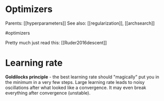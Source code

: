 # Optimizers

Parents: [[hyperparameters]]
See also: [[regularization]], [[archsearch]]

#optimizers


Pretty much just read this: [[Ruder2016descent]]

# Learning rate

**Goldilocks principle** - the best learning rate should "magically" put you in the minimum in a very few steps. Large learning rate leads to noisy oscillations after what looked like a convergence. It may even break everything after convergence (unstable).